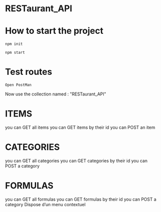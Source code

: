 # RESTaurant_API

# How to start the project
 
```
npm init
```
```
npm start
```
 
# Test routes
 
```
Open PostMan
```
 
Now use the collection named : "RESTaurant_API"
 
# ITEMS
 
you can GET all items 
you can GET items by their id 
you can POST an item
 
# CATEGORIES
 
you can GET all categories 
you can GET categories by their id
you can POST a category
 
# FORMULAS
 
you can GET all formulas
you can GET formulas by their id 
you can POST a category
Dispose d’un menu contextuel
